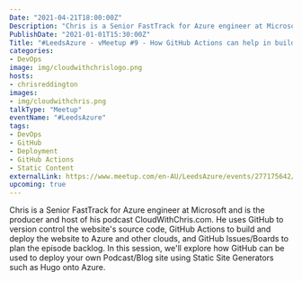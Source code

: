 ```yaml
---
Date: "2021-04-21T18:00:00Z"
Description: "Chris is a Senior FastTrack for Azure engineer at Microsoft and is the producer and host of his podcast CloudWithChris.com. He uses GitHub to version control the website's source code, GitHub Actions to build and deploy the website to Azure and other clouds, and GitHub Issues/Boards to plan the episode backlog. In this session, we'll explore how GitHub can be used to deploy your own Podcast/Blog site using Static Site Generators such as Hugo onto Azure."
PublishDate: "2021-01-01T15:30:00Z"
Title: "#LeedsAzure - vMeetup #9 - How GitHub Actions can help in building and deploying a static website and more"
categories:
- DevOps
image: img/cloudwithchrislogo.png
hosts:
- chrisreddington
images:
- img/cloudwithchris.png
talkType: "Meetup"
eventName: "#LeedsAzure"
tags:
- DevOps
- GitHub
- Deployment
- GitHub Actions
- Static Content
externalLink: https://www.meetup.com/en-AU/LeedsAzure/events/277175642/
upcoming: true
---
```

Chris is a Senior FastTrack for Azure engineer at Microsoft and is the producer and host of his podcast CloudWithChris.com. He uses GitHub to version control the website's source code, GitHub Actions to build and deploy the website to Azure and other clouds, and GitHub Issues/Boards to plan the episode backlog. In this session, we'll explore how GitHub can be used to deploy your own Podcast/Blog site using Static Site Generators such as Hugo onto Azure.